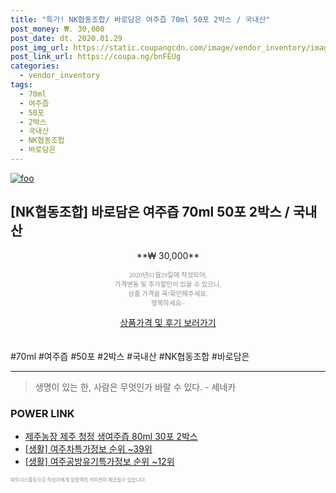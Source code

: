 ```yaml
--- 
title: "특가! NK협동조합/ 바로담은 여주즙 70ml 50포 2박스 / 국내산" 
post_money: ₩. 30,000 
post_date: dt. 2020.01.29 
post_img_url: https://static.coupangcdn.com/image/vendor_inventory/images/2018/12/24/13/8/4f7532a4-dcb5-4174-a1a5-d72b4b740936.jpg 
post_link_url: https://coupa.ng/bnFEUg 
categories: 
  - vendor_inventory 
tags: 
  - 70ml 
  - 여주즙 
  - 50포 
  - 2박스 
  - 국내산 
  - NK협동조합 
  - 바로담은 
--- 
```

[![foo](https://static.coupangcdn.com/image/vendor_inventory/images/2018/12/24/13/8/4f7532a4-dcb5-4174-a1a5-d72b4b740936.jpg)](https://coupa.ng/bnFEUg) 

## [NK협동조합] 바로담은 여주즙 70ml 50포 2박스 / 국내산 
<p style="text-align: center;">**₩ 30,000**</p> 
<p style="text-align: center;"><span style="color: #898c8f; font-family: Georgia,Times,serif; font-size: 0.75em;">2020년01월29일에 작성되어, <br>가격변동 및 추가할인이 있을 수 있으니,<br> 상품 가격을 꼭!확인해주세요.<br>행복하세요~</span> 
</p>	 
<div markdown="0" style="text-align: center;"><a href="https://coupa.ng/bnFEUg" class="btn btn--success">상품가격 및 후기 보러가기</a></div> 
<br><br> 
  #70ml #여주즙 #50포 #2박스 #국내산 #NK협동조합 #바로담은 
<hr> 

> 생명이 있는 한, 사람은 무엇인가 바랄 수 있다. - 세네카 


### POWER LINK

* <a href="https://blog.naver.com/fasyy4321/221788546518" target="_blank">제주농장 제주 청정 생여주즙 80ml 30포 2박스</a>
* <a href="https://blog.naver.com/sakai111/221772350750" target="_blank"> [생활] 여주차특가정보 순위 ~39위</a>
* <a href="https://blog.naver.com/fasyy4321/221773180019" target="_blank"> [생활] 여주공방유기특가정보 순위 ~12위</a>

<span style="color: #898c8f; font-family: Georgia,Times,serif; font-size: 0.55em;">파트너스활동으로 작성자에게 일정액의 커미션이 제공될수 있습니다.</span> 
